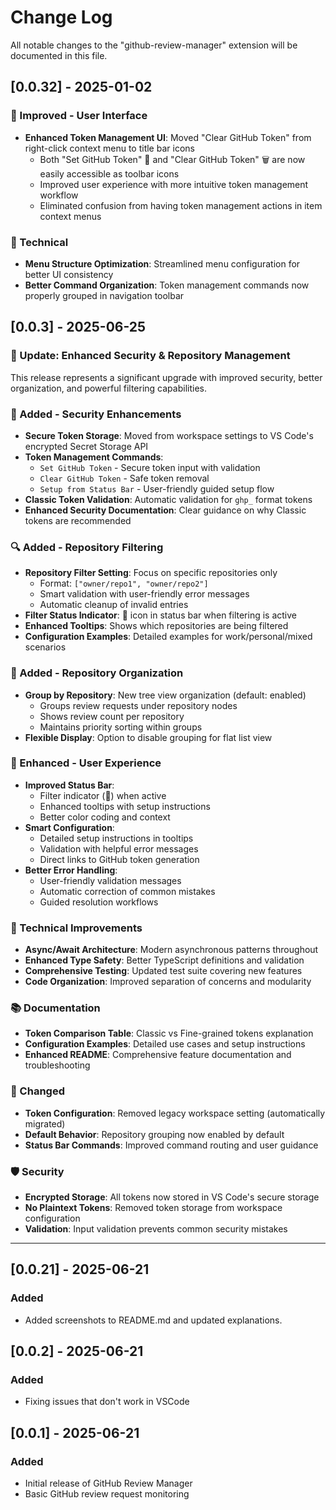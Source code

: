 # Change Log

All notable changes to the "github-review-manager" extension will be documented in this file.

## [0.0.32] - 2025-01-02

### 🎨 Improved - User Interface
- **Enhanced Token Management UI**: Moved "Clear GitHub Token" from right-click context menu to title bar icons
  - Both "Set GitHub Token" 🔑 and "Clear GitHub Token" 🗑️ are now easily accessible as toolbar icons
  - Improved user experience with more intuitive token management workflow
  - Eliminated confusion from having token management actions in item context menus

### 🔧 Technical
- **Menu Structure Optimization**: Streamlined menu configuration for better UI consistency
- **Better Command Organization**: Token management commands now properly grouped in navigation toolbar

## [0.0.3] - 2025-06-25

### 🎉 Update: Enhanced Security & Repository Management

This release represents a significant upgrade with improved security, better organization, and powerful filtering capabilities.

### 🔐 Added - Security Enhancements
- **Secure Token Storage**: Moved from workspace settings to VS Code's encrypted Secret Storage API
- **Token Management Commands**: 
  - `Set GitHub Token` - Secure token input with validation
  - `Clear GitHub Token` - Safe token removal
  - `Setup from Status Bar` - User-friendly guided setup flow
- **Classic Token Validation**: Automatic validation for `ghp_` format tokens
- **Enhanced Security Documentation**: Clear guidance on why Classic tokens are recommended

### 🔍 Added - Repository Filtering
- **Repository Filter Setting**: Focus on specific repositories only
  - Format: `["owner/repo1", "owner/repo2"]`
  - Smart validation with user-friendly error messages
  - Automatic cleanup of invalid entries
- **Filter Status Indicator**: 📁 icon in status bar when filtering is active
- **Enhanced Tooltips**: Shows which repositories are being filtered
- **Configuration Examples**: Detailed examples for work/personal/mixed scenarios

### 📁 Added - Repository Organization
- **Group by Repository**: New tree view organization (default: enabled)
  - Groups review requests under repository nodes
  - Shows review count per repository
  - Maintains priority sorting within groups
- **Flexible Display**: Option to disable grouping for flat list view

### 🎨 Enhanced - User Experience
- **Improved Status Bar**:
  - Filter indicator (📁) when active
  - Enhanced tooltips with setup instructions
  - Better color coding and context
- **Smart Configuration**:
  - Detailed setup instructions in tooltips
  - Validation with helpful error messages
  - Direct links to GitHub token generation
- **Better Error Handling**:
  - User-friendly validation messages
  - Automatic correction of common mistakes
  - Guided resolution workflows

### 🔧 Technical Improvements
- **Async/Await Architecture**: Modern asynchronous patterns throughout
- **Enhanced Type Safety**: Better TypeScript definitions and validation
- **Comprehensive Testing**: Updated test suite covering new features
- **Code Organization**: Improved separation of concerns and modularity

### 📚 Documentation
- **Token Comparison Table**: Classic vs Fine-grained tokens explanation
- **Configuration Examples**: Detailed use cases and setup instructions
- **Enhanced README**: Comprehensive feature documentation and troubleshooting

### 🔄 Changed
- **Token Configuration**: Removed legacy workspace setting (automatically migrated)
- **Default Behavior**: Repository grouping now enabled by default
- **Status Bar Commands**: Improved command routing and user guidance

### 🛡️ Security
- **Encrypted Storage**: All tokens now stored in VS Code's secure storage
- **No Plaintext Tokens**: Removed token storage from workspace configuration
- **Validation**: Input validation prevents common security mistakes

---

## [0.0.21] - 2025-06-21

### Added

- Added screenshots to README.md and updated explanations.

## [0.0.2] - 2025-06-21

### Added

- Fixing issues that don't work in VSCode

## [0.0.1] - 2025-06-21

### Added

- Initial release of GitHub Review Manager
- Basic GitHub review request monitoring
